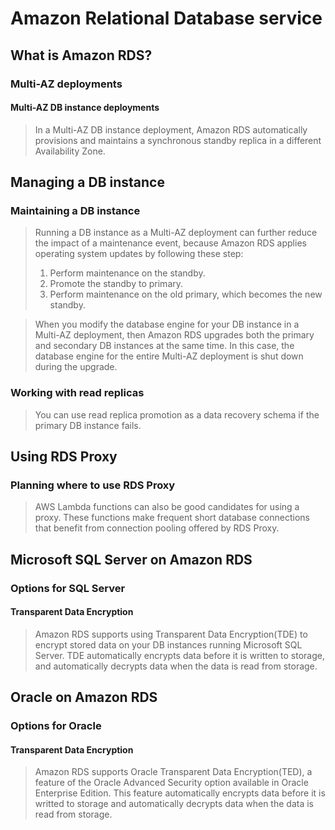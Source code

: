 # Amazon Relational Database service

## What is Amazon RDS?
### Multi-AZ deployments
#### Multi-AZ DB instance deployments
> In a Multi-AZ DB instance deployment, Amazon RDS automatically provisions and maintains a synchronous standby replica in a different Availability Zone.  

## Managing a DB instance
### Maintaining a DB instance
> Running a DB instance as a Multi-AZ deployment can further reduce the impact of a maintenance event, because Amazon RDS applies operating system updates by following these step:
>1. Perform maintenance on the standby.
>2. Promote the standby to primary.
>3. Perform maintenance on the old primary, which becomes the new standby.

> When you modify the database engine for your DB instance in a Multi-AZ deployment, then Amazon RDS upgrades both the primary and secondary DB instances at the same time. In this case, the database engine for the entire Multi-AZ deployment is shut down during the upgrade.  

### Working with read replicas
> You can use read replica promotion as a data recovery schema if the primary DB instance fails.

## Using RDS Proxy
### Planning where to use RDS Proxy
> AWS Lambda functions can also be good candidates for using a proxy. These functions make frequent short database connections that benefit from connection pooling offered by RDS Proxy.  

## Microsoft SQL Server on Amazon RDS
### Options for SQL Server
#### Transparent Data Encryption
> Amazon RDS supports using Transparent Data Encryption(TDE) to encrypt stored data on your DB instances running Microsoft SQL Server. TDE automatically encrypts data before it is written to storage, and automatically decrypts data when the data is read from storage.

## Oracle on Amazon RDS
### Options for Oracle
#### Transparent Data Encryption
> Amazon RDS supports Oracle Transparent Data Encryption(TED), a feature of the Oracle Advanced Security option available in Oracle Enterprise Edition. This feature automatically encrypts data before it is writted to storage and automatically decrypts data when the data is read from storage.



